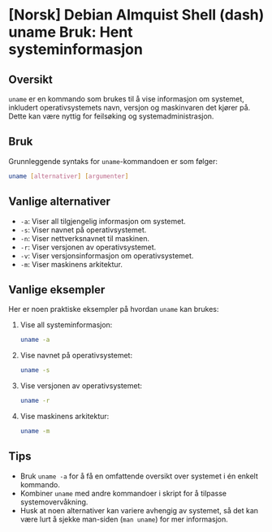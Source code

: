 # [Norsk] Debian Almquist Shell (dash) uname Bruk: Hent systeminformasjon

## Oversikt
`uname` er en kommando som brukes til å vise informasjon om systemet, inkludert operativsystemets navn, versjon og maskinvaren det kjører på. Dette kan være nyttig for feilsøking og systemadministrasjon.

## Bruk
Grunnleggende syntaks for `uname`-kommandoen er som følger:

```bash
uname [alternativer] [argumenter]
```

## Vanlige alternativer
- `-a`: Viser all tilgjengelig informasjon om systemet.
- `-s`: Viser navnet på operativsystemet.
- `-n`: Viser nettverksnavnet til maskinen.
- `-r`: Viser versjonen av operativsystemet.
- `-v`: Viser versjonsinformasjon om operativsystemet.
- `-m`: Viser maskinens arkitektur.

## Vanlige eksempler
Her er noen praktiske eksempler på hvordan `uname` kan brukes:

1. Vise all systeminformasjon:
    ```bash
    uname -a
    ```

2. Vise navnet på operativsystemet:
    ```bash
    uname -s
    ```

3. Vise versjonen av operativsystemet:
    ```bash
    uname -r
    ```

4. Vise maskinens arkitektur:
    ```bash
    uname -m
    ```

## Tips
- Bruk `uname -a` for å få en omfattende oversikt over systemet i én enkelt kommando.
- Kombiner `uname` med andre kommandoer i skript for å tilpasse systemovervåkning.
- Husk at noen alternativer kan variere avhengig av systemet, så det kan være lurt å sjekke man-siden (`man uname`) for mer informasjon.